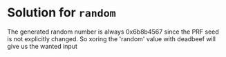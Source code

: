 # Solution for `random`
The generated random number is always 0x6b8b4567 since the PRF seed 
is not explicitly changed. So xoring the 'random' value with deadbeef will give us 
the wanted input

